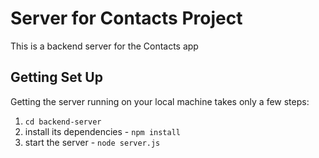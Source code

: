 # Server for Contacts Project
This is a backend server for the Contacts app

## Getting Set Up

Getting the server running on your local machine takes only a few steps:

1. `cd backend-server`
2. install its dependencies - `npm install`
3. start the server - `node server.js`
